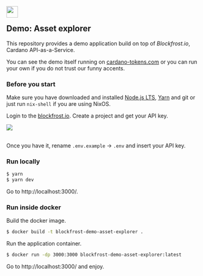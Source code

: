 

<img src="https://blockfrost.io/images/logo.svg" align="left" height="30" /><br>

## Demo: Asset explorer

This repository provides a demo application build on top of *Blockfrost.io*, Cardano API-as-a-Service.

You can see the demo itself running on [cardano-tokens.com](https://cardano-tokens.com) or you can run your own if you do not trust our funny accents.

### Before you start

Make sure you have downloaded and installed [Node.js LTS](https://nodejs.org/en/download/), [Yarn](https://yarnpkg.com/lang/en/docs/install/) and git or just run `nix-shell` if you are using NixOS.

Login to the [blockfrost.io](https://blockfrost.io). Create a project and get your API key.

<img src="https://i.imgur.com/smY12ro.png">
<br/>
<br/>

Once you have it, rename `.env.example` → `.env` and insert your API key.


### Run locally

```bash
$ yarn
$ yarn dev
```

Go to http://localhost:3000/.


### Run inside docker

Build the docker image.

```bash
$ docker build -t blockfrost-demo-asset-explorer .
```

Run the application container.

```bash
$ docker run -dp 3000:3000 blockfrost-demo-asset-explorer:latest
```

Go to http://localhost:3000/ and enjoy.
